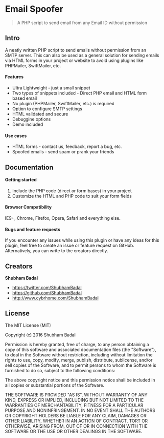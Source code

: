 # Email Spoofer

> A PHP script to send email from any Email ID without permission

## Intro

A neatly written PHP script to send emails without permission from an SMTP server. This can also be used as a general solution for sending emails via HTML forms in your project or website to avoid using plugins like PHPMailer, SwiftMailer, etc.


#### Features

* Ultra Lightweight - just a small snippet
* Two types of snippets included - Direct PHP email and HTML form based email
* No plugin (PHPMailer, SwiftMailer, etc.) is required
* Option to configure SMTP settings
* HTML validated and secure
* Debuggine options
* Demo included

#### Use cases

* HTML forms - contact us, feedback, report a bug, etc.
* Spoofed emails - send spam or prank your friends

## Documentation

#### Getting started

1. Include the PHP code (direct or form bases) in your project
2. Customize the HTML and PHP code to suit your form fields


#### Browser Compatibility

IE9+, Chrome, Firefox, Opera, Safari and everything else.


#### Bugs and feature requests

If you encounter any issues while using this plugin or have any ideas for this plugin, feel free to create an issue or feature request on GitHub. Alternatively, you can write to the creators directly.


## Creators

**Shubham Badal**

- <https://twitter.com/ShubhamBadal>
- <https://github.com/ShubhamBadal>
- <http://www.cybrhome.com/ShubhamBadal>


## License

The MIT License (MIT)

Copyright (c) 2016 Shubham Badal

Permission is hereby granted, free of charge, to any person obtaining a copy of this software and associated documentation files (the "Software"), to deal in the Software without restriction, including without limitation the rights to use, copy, modify, merge, publish, distribute, sublicense, and/or sell copies of the Software, and to permit persons to whom the Software is furnished to do so, subject to the following conditions:

The above copyright notice and this permission notice shall be included in all copies or substantial portions of the Software.

THE SOFTWARE IS PROVIDED "AS IS", WITHOUT WARRANTY OF ANY KIND, EXPRESS OR IMPLIED, INCLUDING BUT NOT LIMITED TO THE WARRANTIES OF MERCHANTABILITY, FITNESS FOR A PARTICULAR PURPOSE AND NONINFRINGEMENT. IN NO EVENT SHALL THE AUTHORS OR COPYRIGHT HOLDERS BE LIABLE FOR ANY CLAIM, DAMAGES OR OTHER LIABILITY, WHETHER IN AN ACTION OF CONTRACT, TORT OR OTHERWISE, ARISING FROM, OUT OF OR IN CONNECTION WITH THE SOFTWARE OR THE USE OR OTHER DEALINGS IN THE SOFTWARE.